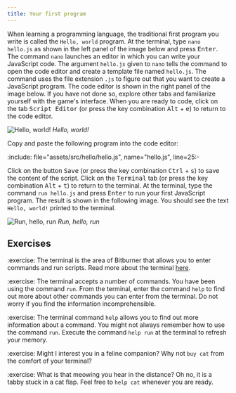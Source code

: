 ```yaml
---
title: Your first program
---
```


When learning a programming language, the traditional first program you write is
called the `Hello, world` program. At the terminal, type `nano hello.js` as
shown in the left panel of the image below and press <kbd>Enter</kbd>. The
command `nano` launches an editor in which you can write your JavaScript code.
The argument `hello.js` given to `nano` tells the command to open the code
editor and create a template file named `hello.js`. The command uses the file
extension `.js` to figure out that you want to create a JavaScript program. The
code editor is shown in the right panel of the image below. If you have not done
so, explore other tabs and familiarize yourself with the game's interface. When
you are ready to code, click on the tab <kbd>Script Editor</kbd> (or press the
key combination <kbd>Alt</kbd> + <kbd>e</kbd>) to return to the code editor.

<!-- prettier-ignore-start -->
![Hello, world!](hello/hello.png "Hello, world!")
_Hello, world!_
<!-- prettier-ignore-end -->

Copy and paste the following program into the code editor:

:include: file="assets/src/hello/hello.js", name="hello.js", line=25:-

Click on the button <kbd>Save</kbd> (or press the key combination
<kbd>Ctrl</kbd> + <kbd>s</kbd>) to save the content of the script. Click on the
<kbd>Terminal</kbd> tab (or press the key combination <kbd>Alt</kbd> +
<kbd>t</kbd>) to return to the terminal. At the terminal, type the command
`run hello.js` and press <kbd>Enter</kbd> to run your first JavaScript program.
The result is shown in the following image. You should see the text
`Hello, world!` printed to the terminal.

<!-- prettier-ignore-start -->
![Run, hello, run](hello/run-hello.png "Run, hello, run")
_Run, hello, run_
<!-- prettier-ignore-end -->

<!--=========================================================================-->

## Exercises

<!-- prettier-ignore-start -->
:exercise:
The terminal is the area of Bitburner that allows you to enter commands and run
scripts. Read more about the terminal [here][terminal].
<!-- prettier-ignore-end -->

<!-- prettier-ignore-start -->
:exercise:
The terminal accepts a number of commands. You have been using the command
`run`. From the terminal, enter the command `help` to find out more about
other commands you can enter from the terminal. Do not worry if you find the
information incomprehensible.
<!-- prettier-ignore-end -->

<!-- prettier-ignore-start -->
:exercise:
The terminal command `help` allows you to find out more information about a
command. You might not always remember how to use the command `run`. Execute the
command `help run` at the terminal to refresh your memory.
<!-- prettier-ignore-end -->

<!-- prettier-ignore-start -->
:exercise:
Might I interest you in a feline companion? Why not `buy cat` from the comfort
of your terminal?
<!-- prettier-ignore-end -->

<!-- prettier-ignore-start -->
:exercise:
What is that meowing you hear in the distance? Oh no, it is a tabby stuck in a
cat flap. Feel free to `help cat` whenever you are ready.
<!-- prettier-ignore-end -->

<!--=========================================================================-->

<!-- prettier-ignore-start -->
[terminal]: https://github.com/bitburner-official/bitburner-src/blob/stable/src/Documentation/doc/basic/terminal.md
<!-- prettier-ignore-end -->

